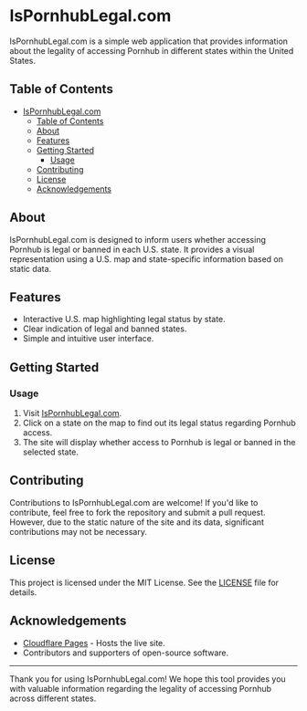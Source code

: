 # IsPornhubLegal.com

IsPornhubLegal.com is a simple web application that provides information about the legality of accessing Pornhub in different states within the United States.

## Table of Contents

- [IsPornhubLegal.com](#ispornhublegalcom)
  - [Table of Contents](#table-of-contents)
  - [About](#about)
  - [Features](#features)
  - [Getting Started](#getting-started)
    - [Usage](#usage)
  - [Contributing](#contributing)
  - [License](#license)
  - [Acknowledgements](#acknowledgements)

## About

IsPornhubLegal.com is designed to inform users whether accessing Pornhub is legal or banned in each U.S. state. It provides a visual representation using a U.S. map and state-specific information based on static data.

## Features

- Interactive U.S. map highlighting legal status by state.
- Clear indication of legal and banned states.
- Simple and intuitive user interface.

## Getting Started

### Usage

1. Visit [IsPornhubLegal.com](https://ispornhublegal.com).
2. Click on a state on the map to find out its legal status regarding Pornhub access.
3. The site will display whether access to Pornhub is legal or banned in the selected state.

## Contributing

Contributions to IsPornhubLegal.com are welcome! If you'd like to contribute, feel free to fork the repository and submit a pull request. However, due to the static nature of the site and its data, significant contributions may not be necessary.

## License

This project is licensed under the MIT License. See the [LICENSE](LICENSE) file for details.

## Acknowledgements

- [Cloudflare Pages](https://pages.cloudflare.com/) - Hosts the live site.
- Contributors and supporters of open-source software.

---

Thank you for using IsPornhubLegal.com! We hope this tool provides you with valuable information regarding the legality of accessing Pornhub across different states.

